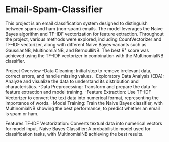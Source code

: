 # Email-Spam-Classifier
This project is an email classification system designed to distinguish between spam and ham (non-spam) emails. The model leverages the Naive Bayes algorithm and TF-IDF vectorization for feature extraction. Throughout the project, various methods were explored, including CountVectorizer and TF-IDF vectorizer, along with different Naive Bayes variants such as GaussianNB, MultinomialNB, and BernoulliNB. The best R² score was achieved using the TF-IDF vectorizer in combination with the MultinomialNB classifier.

Project Overview
-Data Cleaning: Initial step to remove irrelevant data, correct errors, and handle missing values.
-Exploratory Data Analysis (EDA): Analyze and visualize the data to understand its distribution and characteristics.
-Data Preprocessing: Transform and prepare the data for feature extraction and model training.
-Feature Extraction: Use TF-IDF Vectorizer to convert the text data into numerical format, representing the importance of words.
-Model Training: Train the Naive Bayes classifier, with MultinomialNB showing the best performance, to predict whether an email is spam or ham.

Features
TF-IDF Vectorization: Converts textual data into numerical vectors for model input.
Naive Bayes Classifier: A probabilistic model used for classification tasks, with MultinomialNB achieving the best results.
